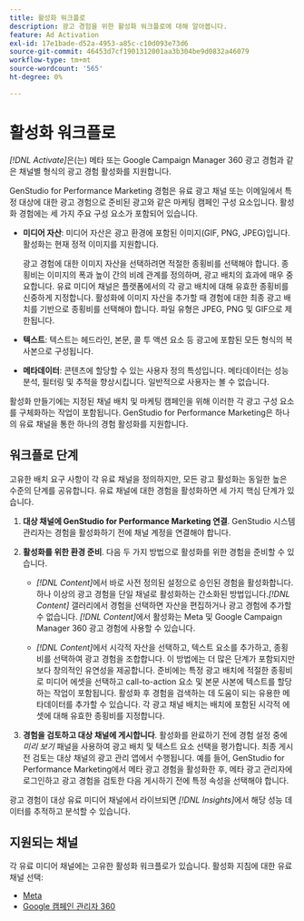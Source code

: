 ```yaml
---
title: 활성화 워크플로
description: 광고 경험을 위한 활성화 워크플로에 대해 알아봅니다.
feature: Ad Activation
exl-id: 17e1bade-d52a-4953-a85c-c10d093e73d6
source-git-commit: 46453d7cf1901312001aa3b304be9d0832a46079
workflow-type: tm+mt
source-wordcount: '565'
ht-degree: 0%

---
```


# 활성화 워크플로

_[!DNL Activate]_&#x200B;은(는) 메타 또는 Google Campaign Manager 360 광고 경험과 같은 채널별 형식의 광고 경험 활성화를 지원합니다.

GenStudio for Performance Marketing 경험은 유료 광고 채널 또는 이메일에서 특정 대상에 대한 광고 경험으로 준비된 광고와 같은 마케팅 캠페인 구성 요소입니다. 활성화 경험에는 세 가지 주요 구성 요소가 포함되어 있습니다.

* **미디어 자산**: 미디어 자산은 광고 환경에 포함된 이미지(GIF, PNG, JPEG)입니다. 활성화는 현재 정적 이미지를 지원합니다.

  광고 경험에 대한 이미지 자산을 선택하려면 적절한 종횡비를 선택해야 합니다. 종횡비는 이미지의 폭과 높이 간의 비례 관계를 정의하며, 광고 배치의 효과에 매우 중요합니다. 유료 미디어 채널은 플랫폼에서의 각 광고 배치에 대해 유효한 종횡비를 신중하게 지정합니다. 활성화에 이미지 자산을 추가할 때 경험에 대한 최종 광고 배치를 기반으로 종횡비를 선택해야 합니다. 파일 유형은 JPEG, PNG 및 GIF으로 제한됩니다.

* **텍스트**: 텍스트는 헤드라인, 본문, 콜 투 액션 요소 등 광고에 포함된 모든 형식의 복사본으로 구성됩니다.

* **메타데이터**: 콘텐츠에 할당할 수 있는 사용자 정의 특성입니다. 메타데이터는 성능 분석, 필터링 및 추적을 향상시킵니다. 일반적으로 사용자는 볼 수 없습니다.

활성화 만들기에는 지정된 채널 배치 및 마케팅 캠페인을 위해 이러한 각 광고 구성 요소를 구체화하는 작업이 포함됩니다. GenStudio for Performance Marketing은 하나의 유료 채널을 통한 하나의 경험 활성화를 지원합니다.

## 워크플로 단계

고유한 배치 요구 사항이 각 유료 채널을 정의하지만, 모든 광고 활성화는 동일한 높은 수준의 단계를 공유합니다. 유료 채널에 대한 경험을 활성화하면 세 가지 핵심 단계가 있습니다.

1. **대상 채널에 GenStudio for Performance Marketing 연결**. GenStudio 시스템 관리자는 경험을 활성화하기 전에 채널 계정을 연결해야 합니다.

1. **활성화를 위한 환경 준비**. 다음 두 가지 방법으로 활성화를 위한 경험을 준비할 수 있습니다.

   * _[!DNL Content]_&#x200B;에서 바로 사전 정의된 설정으로 승인된 경험을 활성화합니다. 하나 이상의 광고 경험을 단일 채널로 활성화하는 간소화된 방법입니다._[!DNL Content]_ 갤러리에서 경험을 선택하면 자산을 편집하거나 광고 경험에 추가할 수 없습니다. _[!DNL Content]_&#x200B;에서 활성화는 Meta 및 Google Campaign Manager 360 광고 경험에 사용할 수 있습니다.

   * _[!DNL Content]_&#x200B;에서 시각적 자산을 선택하고, 텍스트 요소를 추가하고, 종횡비를 선택하여 광고 경험을 조합합니다. 이 방법에는 더 많은 단계가 포함되지만 보다 창의적인 유연성을 제공합니다. 준비에는 특정 광고 배치에 적절한 종횡비로 미디어 에셋을 선택하고 call-to-action 요소 및 본문 사본에 텍스트를 할당하는 작업이 포함됩니다. 활성화 후 경험을 검색하는 데 도움이 되는 유용한 메타데이터를 추가할 수 있습니다. 각 광고 채널 배치는 배치에 포함된 시각적 에셋에 대해 유효한 종횡비를 지정합니다.

1. **경험을 검토하고 대상 채널에 게시합니다**. 활성화를 완료하기 전에 경험 설정 중에 _미리 보기_ 패널을 사용하여 광고 배치 및 텍스트 요소 선택을 평가합니다. 최종 게시 전 검토는 대상 채널의 광고 관리 앱에서 수행됩니다. 예를 들어, GenStudio for Performance Marketing에서 메타 광고 경험을 활성화한 후, 메타 광고 관리자에 로그인하고 광고 경험을 검토한 다음 게시하기 전에 특정 속성을 선택해야 합니다.

광고 경험이 대상 유료 미디어 채널에서 라이브되면 _[!DNL Insights]_&#x200B;에서 해당 성능 데이터를 추적하고 분석할 수 있습니다.

## 지원되는 채널

각 유료 미디어 채널에는 고유한 활성화 워크플로가 있습니다. 활성화 지침에 대한 유료 채널 선택:

* [Meta](activate-meta-ad.md)
* [Google 캠페인 관리자 360](activate-cm360-ad.md)
